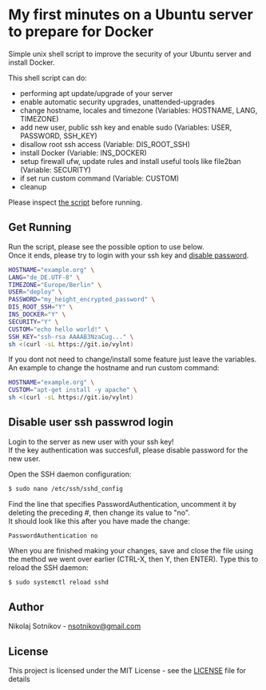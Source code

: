 # My first minutes on a Ubuntu server to prepare for Docker

Simple unix shell script to improve the security of your Ubuntu server and install Docker.    

This shell script can do:
  - performing apt update/upgrade of your server
  - enable automatic security upgrades, unattended-upgrades
  - change hostname, locales and timezone (Variables: HOSTNAME, LANG, TIMEZONE)
  - add new user, public ssh key and enable sudo (Variables: USER, PASSWORD, SSH_KEY)
  - disallow root ssh access (Variable: DIS_ROOT_SSH)
  - install Docker (Variable: INS_DOCKER)
  - setup firewall ufw, update rules and install useful tools like file2ban (Variable: SECURITY)
  - if set run custom command (Variable: CUSTOM)
  - cleanup

Please inspect [the script](https://raw.githubusercontent.com/nsotnikov/my-first-minutes-on-ubuntu-for-docker/master/ubuntu-first-run.sh) before running. 

## Get Running
Run the script, please see the possible option to use below.    
Once it ends, please try to login with your ssh key and [disable password](#disable-user-ssh-passwrod-login).   

```sh
HOSTNAME="example.org" \
LANG="de_DE.UTF-8" \
TIMEZONE="Europe/Berlin" \
USER="deploy" \
PASSWORD="my_height_encrypted_password" \
DIS_ROOT_SSH="Y" \
INS_DOCKER="Y" \
SECURITY="Y" \
CUSTOM="echo hello world!" \
SSH_KEY="ssh-rsa AAAAB3NzaCug..." \
sh <(curl -sL https://git.io/vylnt)

```

If you dont not need to change/install some feature just leave the variables.     
An example to change the hostname and run custom command:
```sh
HOSTNAME="example.org" \
CUSTOM="apt-get install -y apache" \
sh <(curl -sL https://git.io/vylnt)
```
## Disable user ssh passwrod login
Login to the server as new user with your ssh key!    
If the key authentication was succesfull, please disable password for the new user. 
 
Open the SSH daemon configuration:
```sh
$ sudo nano /etc/ssh/sshd_config
```

Find the line that specifies PasswordAuthentication, uncomment it by deleting the preceding #, then change its value to "no".     
It should look like this after you have made the change:
```
PasswordAuthentication no
```

When you are finished making your changes, save and close the file using the method we went over earlier (CTRL-X, then Y, then ENTER).
Type this to reload the SSH daemon:
```sh
$ sudo systemctl reload sshd
```

## Author

Nikolaj Sotnikov - [nsotnikov@gmail.com](mailto:nsotnikov@gmail.com)

## License

This project is licensed under the MIT License - see the [LICENSE](LICENSE) file for details